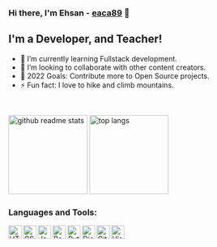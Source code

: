 ### Hi there, I'm Ehsan - [eaca89][website] 👋 

## I'm a Developer, and Teacher!

- 🌱 I’m currently learning Fullstack development.
- 👯 I’m looking to collaborate with other content creators.
- 🥅 2022 Goals: Contribute more to Open Source projects.
- ⚡ Fun fact: I love to hike and climb mountains.

<br />
<p align="left"><a href="https://github.com/eaca89?tab=repositories"><img src="https://github-readme-stats.vercel.app/api?username=eaca89&theme=vue&count_private=true&show_icons=true&hide=issues" alt="github readme stats" height="156"/></a>
<a href="https://github.com/eaca89?tab=repositories"><img src="https://github-readme-stats.anuraghazra1.vercel.app/api/top-langs/?username=eaca89&theme=vue&layout=compact" alt="top langs" height="156"/></a></p>

### Languages and Tools:

<img align="left" alt="HTML5" width="26px" src="https://user-images.githubusercontent.com/31166420/149886513-567c259f-6276-4773-a27f-052b099c2b1d.png" />
<img align="left" alt="CSS3" width="26px" src="https://user-images.githubusercontent.com/31166420/149886794-4906c4a0-2ad5-44f5-97a3-99c42777ced4.png" />
<img align="left" alt="JavaScript" width="26px" src="https://user-images.githubusercontent.com/31166420/149887304-6c8c1853-5e29-4c1e-84c3-a97e3009d947.png" />
<img align="left" alt="ReactJS" width="26px" src="https://user-images.githubusercontent.com/31166420/149888971-52f21bcd-a535-416d-99ab-a8873bcbf811.png" />
<img align="left" alt="Python" width="26px" src="https://user-images.githubusercontent.com/31166420/149888712-b424cfa8-f576-4677-9b90-20db932a5af7.png" />
<img align="left" alt="Django" width="26px" src="https://user-images.githubusercontent.com/31166420/149887816-c510e927-186b-4554-8c95-f550164d7cbf.jpg" />
<img align="left" alt="GitHub" width="26px" src="https://user-images.githubusercontent.com/31166420/149887821-52a20b21-c248-46bb-b6f3-48e31937db99.png" />
<img align="left" alt="Visual Studio Code" width="26px" src="https://user-images.githubusercontent.com/31166420/149887461-0cba1120-2734-4a09-8b23-cc02ac3e03f8.png" />

[website]: https://progskillss.com
